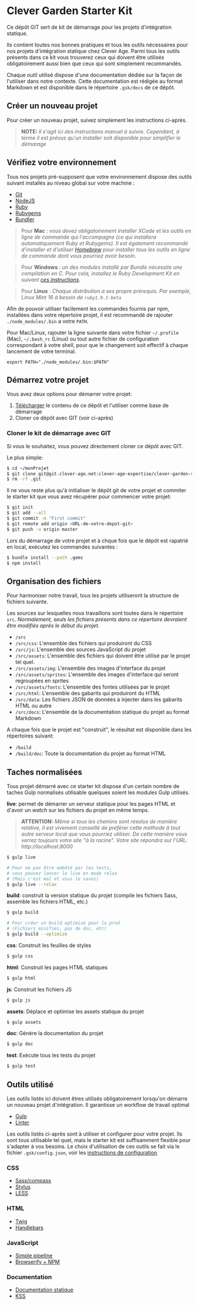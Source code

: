 
Clever Garden Starter Kit
===============================================================================

Ce dépôt GIT sert de kit de démarrage pour les projets d'intégration statique.

Ils contient toutes nos bonnes pratiques et tous les outils nécessaires pour
nos projets d'intégration statique chez Clever Age. Parmi tous les outils
présents dans ce kit vous trouverez ceux qui doivent être utilisés
obligatoirement aussi bien que ceux qui sont simplement recommandés.

Chaque outil utilisé dispose d'une documentation dédiée sur la façon de
l'utiliser dans notre contexte. Cette documentation est rédigée au format
Markdown et est disponible dans le répertoire `.gsk/docs` de ce dépôt.


Créer un nouveau projet
-------------------------------------------------------------------------------
Pour créer un nouveau projet, suivez simplement les instructions ci-après.

> __NOTE:__ _Il s'agit ici des instructions manuel à suivre. Cependant, à terme
  il est prévus qu'un installer soit disponible pour simplifier le démarage_

## Vérifiez votre environnement
Tous nos projets pré-supposent que votre environnement dispose des outils
suivant installés au niveau global sur votre machine :

* [Git](http://git-scm.com/)
* [NodeJS](http://nodejs.org/)
* [Ruby](https://www.ruby-lang.org/fr/)
* [Rubygems](http://rubygems.org/)
* [Bundler](http://bundler.io/)

> Pour **Mac** : _vous devez obligatoirement installer XCode et les outils en
  ligne de commande qui l'accompagne (ce qui installera automatiquement Ruby et
  Rubygems). Il est également recommandé d'installer et d'utiliser
  [Homebrew](http://brew.sh/) pour installer tous les outils en ligne de
  commande dont vous pourriez avoir besoin._

> Pour **Windows** : _un des modules installé par Bundle nécessite une
  compilation en C. Pour cela, installez le Ruby Development Kit en suivant
  [ces instructions](https://github.com/oneclick/rubyinstaller/wiki/Development-Kit)._

> Pour **Linux** : _Chaque distribution a ses propre prérequis. Par exemple,
  Linux Mint 16 à besoin de `ruby1.9.1-beta`_

Afin de pouvoir utiliser facilement les commandes fournis par npm, installées
dans votre répertoire projet, il est recommandé de rajouter
`./node_modules/.bin` a votre `PATH`.

Pour Mac/Linux, rajouter la ligne suivante dans votre fichier `~/.profile`
(Mac), `~/.bash_rc` (Linux) ou tout autre fichier de configuration
correspondant à votre shell, pour que le changement soit effectif à chaque
lancement de votre terminal.

```
export PATH="./node_modules/.bin:$PATH"
```

## Démarrez votre projet
Vous avez deux options pour démarrer votre projet:

1. [Télécharger](https://git.clever-age.net/clever-age-expertise/clever-garden-starter-kit/repository/archive.zip?ref=master) le contenu de ce dépôt et l'utiliser comme base de démarrage
2. Cloner ce dépôt avec GIT (voir ci-après)

### Cloner le kit de démarrage avec GIT
Si vous le souhaitez, vous pouvez directement cloner ce dépôt avec GIT.

Le plus simple:

```bash
$ cd ~/monProjet
$ git clone git@git.clever-age.net:clever-age-expertise/clever-garden-starter-kit.git .
$ rm -rf .git
```

Il ne vous reste plus qu'à initialiser le dépôt git de votre projet et commiter
le starter kit que vous avez récupérer pour commencer votre projet:

```bash
$ git init
$ git add --all
$ git commit -m "First commit"
$ git remote add origin <URL-de-votre-depot-git>
$ git push -u origin master
```

Lors du démarrage de votre projet et à chque fois que le dépôt est rapatrié en
local, exécutez les commandes suivantes :

```bash
$ bundle install --path .gems
$ npm install
```

## Organisation des fichiers
Pour harmoniser notre travail, tous les projets utiliseront la structure de
fichiers suivante.

Les sources sur lesquelles nous travaillons sont toutes dans le répertoire
`src`. _Normalement, seuls les fichiers présents dans ce répertoire devraient
être modifiés après le début du projet_.

* `/src`
* `/src/css`: L'ensemble des fichiers qui produiront du CSS
* `/src/js`: L'ensemble des sources JavaScript du projet
* `/src/assets`: L'ensemble des fichiers qui doivent être utilisé par le projet tel quel.
* `/src/assets/img`: L'ensemble des images d'interface du projet
* `/src/assets/sprites`: L'ensemble des images d'interface qui seront regroupées en sprites
* `/src/assets/fonts`: L'ensemble des fontes utilisées par le projet
* `/src/html`: L'ensemble des gabarits qui produiront du HTML
* `/src/data`: Les fichiers JSON de données à injecter dans les gabarits HTML ou autre
* `/src/docs`: L'ensemble de la documentation statique du projet au format Markdown

A chaque fois que le projet est "construit", le résultat est disponible dans
les répertoires suivant:

* `/build`
* `/build/doc`: Toute la documentation du projet au format HTML


Taches normalisées
-------------------------------------------------------------------------------

Tous projet démarré avec ce starter kit dispose d'un certain nombre de taches
Gulp normalisés utilisable quelques soient les modules Gulp utilisés.

**live**: permet de démarrer un serveur statique pour les pages HTML et d'avoir
un _watch_ sur les fichiers du projet en même temps.

> **ATTENTION:** _Même si tous les chemins sont résolus de manière relative, il
  est vivement conseillé de préférer cette méthode à tout autre serveur local
  que vous pourriez utiliser. De cette manière vous verrez toujours votre site
  "à la racine". Votre site répondra sur l'URL: http://localhost:8000_

```bash
$ gulp live

# Pour ne pas être embêté par les tests,
# vous pouvez lancer le live en mode relax
# (Mais c'est mal et vous le savez)
$ gulp live --relax
```

**build**: construit la version statique du projet (compile les fichiers Sass,
assemble les fichiers HTML, etc.)

```bash
$ gulp build

# Pour créer un build optimisé pour la prod
# (Fichiers minifiés, pas de doc, etc)
$ gulp build --optimize
```

**css**: Construit les feuilles de styles

```bash
$ gulp css
```

**html**: Construit les pages HTML statiques

```bash
$ gulp html
```

**js**: Construit les fichiers JS

```bash
$ gulp js
```

**assets**: Déplace et optimise les assets statique du projet

```bash
$ gulp assets
```

**doc**: Génère la documentation du projet

```bash
$ gulp doc
```

**test**: Exécute tous les tests du projet

```bash
$ gulp test
```

Outils utilisé
-------------------------------------------------------------------------------
Les outils listés ici doivent êtres utilisés obligatoirement lorsqu'on démarre
un nouveau projet d'intégration. Il garantisse un workflow de travail optimal

* [Gulp](.gsk/docs/gulp.md)
* [Linter](.gsk/docs/linter.md)

Les outils listés ci-après sont à utiliser et configurer pour votre projet.
Ils sont tous utilisable tel quel, mais le starter kit est suffisamment flexible
pour s'adapter à vos besoins. Le choix d'utilisation de ces outils se fait via
le fichier `.gsk/config.json`, voir les [instructions de configuration](.gsk/readme.md)

### CSS
* [Sass/compass](.gsk/docs/css/sass.md)
* [Stylus](.gsk/docs/css/stylus.md)
* [LESS](.gsk/docs/less.md)

### HTML
* [Twig](.gsk/docs/html/twig.md)
* [Handlebars](.gsk/docs/html/handlebars.md)

### JavaScript
* [Simple pipeline](.gsk/docs/js/simple.md)
* [Browserify + NPM](.gsk/docs/js/browserify.md)

### Documentation
* [Documentation statique](docs/index.md)
* [KSS](.gsk/docs/kss.md)
